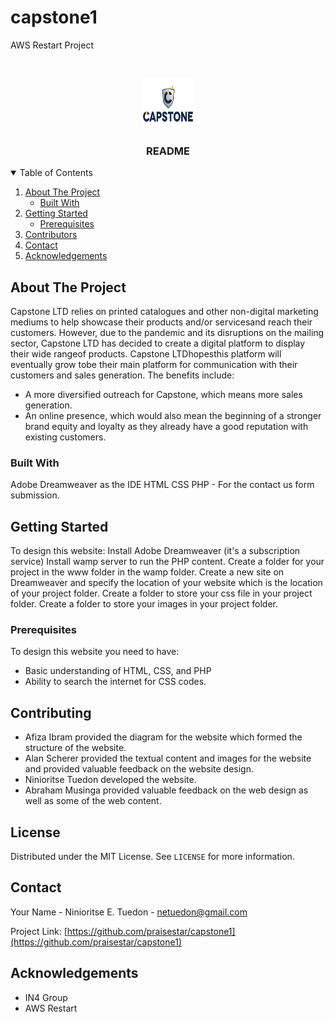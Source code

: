 # capstone1
AWS Restart Project
<!-- PROJECT LOGO -->
<br />
<p align="center">
      <img src="Capstone-Logo.png" alt="Logo" width="80" height="80">

  <h3 align="center">README</h3>

<!-- TABLE OF CONTENTS -->
<details open="open">
  <summary>Table of Contents</summary>
  <ol>
    <li>
      <a href="#about-the-project">About The Project</a>
      <ul>
        <li><a href="#built-with">Built With</a></li>
      </ul>
    </li>
    <li>
      <a href="#getting-started">Getting Started</a>
      <ul>
        <li><a href="#prerequisites">Prerequisites</a></li>
      </ul>
    </li>
    <li><a href="#contributing">Contributors</a></li>
    <li><a href="#contact">Contact</a></li>
    <li><a href="#acknowledgements">Acknowledgements</a></li>
  </ol>
</details>



<!-- ABOUT THE PROJECT -->
## About The Project

Capstone LTD relies on printed catalogues and other non-digital marketing mediums to help showcase their products and/or servicesand reach their customers. 
However, due to the pandemic and its disruptions on the mailing sector, Capstone LTD has decided to create a digital platform to display their wide rangeof products. 
Capstone LTDhopesthis platform will eventually grow tobe their main platform for communication with their customers and sales generation.
The benefits include: 
- A more diversified outreach for Capstone, which means more sales generation. 
- An online presence, which would also mean the beginning of a stronger brand equity and loyalty as they already have a good reputation with existing customers.

### Built With

Adobe Dreamweaver as the IDE
HTML
CSS
PHP - For the contact us form submission.



<!-- GETTING STARTED -->
## Getting Started

To design this website:
Install Adobe Dreamweaver (it's a subscription service)
Install wamp server to run the PHP content.
Create a folder for your project in the www folder in the wamp folder.
Create a new site on Dreamweaver and specify the location of your website which is the location of your project folder.
Create a folder to store your css file in your project folder.
Create a folder to store your images in your project folder.

### Prerequisites
To design this website you need to have:
- Basic understanding of HTML, CSS, and PHP
- Ability to search the internet for CSS codes.

<!-- CONTRIBUTING -->
## Contributing
- Afiza Ibram provided the diagram for the website which formed the structure of the website.
- Alan Scherer provided the textual content and images for the website and provided valuable feedback on the website design.
- Ninioritse Tuedon developed the website.
- Abraham Musinga provided valuable feedback on the web design as well as some of the web content.



<!-- LICENSE -->
## License

Distributed under the MIT License. See `LICENSE` for more information.



<!-- CONTACT -->
## Contact

Your Name - Ninioritse E. Tuedon - netuedon@gmail.com

Project Link: [https://github.com/praisestar/capstone1](https://github.com/praisestar/capstone1)



<!-- ACKNOWLEDGEMENTS -->
## Acknowledgements
* IN4 Group
* AWS Restart
